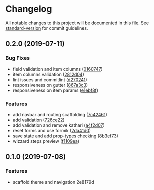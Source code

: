 # Changelog

All notable changes to this project will be documented in this file. See [standard-version](https://github.com/conventional-changelog/standard-version) for commit guidelines.

## 0.2.0 (2019-07-11)


### Bug Fixes

* field validation and item columns ([0160747](https://github.com/kleros/gtcr/commit/0160747))
* item columns validation ([2812d04](https://github.com/kleros/gtcr/commit/2812d04))
* lint issues and commitlint ([d270241](https://github.com/kleros/gtcr/commit/d270241))
* responsiveness on gutter ([867a3c3](https://github.com/kleros/gtcr/commit/867a3c3))
* responsiveness on item params ([e1ebf8f](https://github.com/kleros/gtcr/commit/e1ebf8f))


### Features

* add navbar and routing scaffolding ([7c42461](https://github.com/kleros/gtcr/commit/7c42461))
* add validation ([726ce22](https://github.com/kleros/gtcr/commit/726ce22))
* add validation and remove kathari ([a4f2d07](https://github.com/kleros/gtcr/commit/a4f2d07))
* reset forms and use formik ([2da41d0](https://github.com/kleros/gtcr/commit/2da41d0))
* save state and add prop-types checking ([8b3ef73](https://github.com/kleros/gtcr/commit/8b3ef73))
* wizzard steps preview ([f1109ea](https://github.com/kleros/gtcr/commit/f1109ea))



## 0.1.0 (2019-07-08)

### Features

- scaffold theme and navigation 2e8179d
